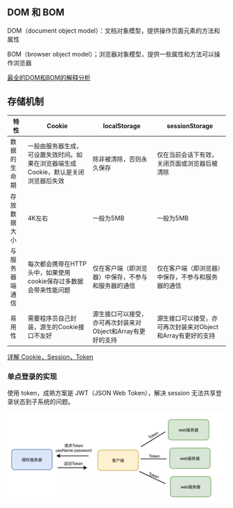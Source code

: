 ## DOM 和 BOM

DOM（document object model）：文档对象模型，提供操作页面元素的方法和属性

BOM（browser object model）；浏览器对象模型，提供一些属性和方法可以操作浏览器

[最全的DOM和BOM的解释分析](https://juejin.im/post/5d7677b06fb9a06afd662d20)

## 存储机制

| 特性	| Cookie | localStorage | sessionStorage |
|  ----  | ----  | ----  | ----  |
| 数据的生命期	| 一般由服务器生成，可设置失效时间。如果在浏览器端生成Cookie，默认是关闭浏览器后失效	| 除非被清除，否则永久保存	| 仅在当前会话下有效，关闭页面或浏览器后被清除 |
| 存放数据大小	| 4K左右	| 一般为5MB | 一般为5MB |
| 与服务器端通信	| 每次都会携带在HTTP头中，如果使用cookie保存过多数据会带来性能问题	| 仅在客户端（即浏览器）中保存，不参与和服务器的通信 | 仅在客户端（即浏览器）中保存，不参与和服务器的通信 |
| 易用性	| 需要程序员自己封装，源生的Cookie接口不友好	| 源生接口可以接受，亦可再次封装来对Object和Array有更好的支持 | 源生接口可以接受，亦可再次封装来对Object和Array有更好的支持 |

[详解 Cookie，Session，Token](https://juejin.im/post/5d01f82cf265da1b67210869)

### 单点登录的实现

使用 token，成熟方案是 JWT（JSON Web Token），解决 session 无法共享登录状态到子系统的问题。

![](../../assets/sso.png)